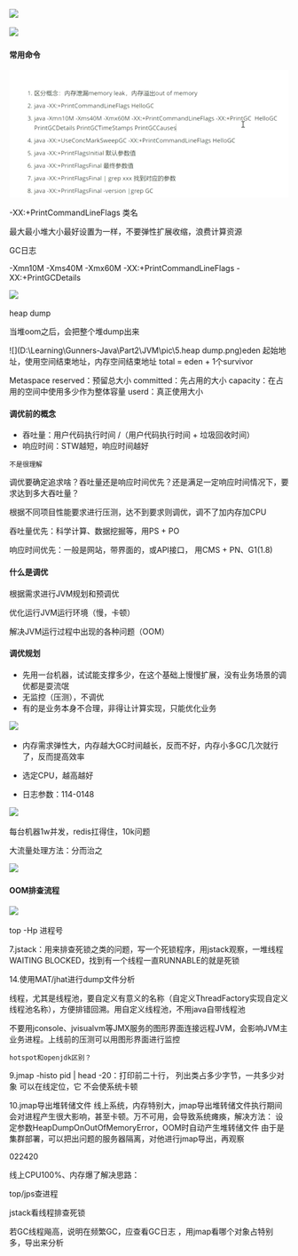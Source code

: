 ![](D:\Learning\Gunners-Java\Part2\JVM\pic\2.png)

![](D:\Learning\Gunners-Java\Part2\JVM\pic\3.png)

#### 常用命令

![](.\pic\GC参数.png)

-XX:+PrintCommandLineFlags 类名

最大最小堆大小最好设置为一样，不要弹性扩展收缩，浪费计算资源

GC日志

-Xmn10M -Xms40M -Xmx60M -XX:+PrintCommandLineFlags -XX:+PrintGCDetails 

![](D:\Learning\Gunners-Java\Part2\JVM\pic\4.GC日志.png)

heap dump

当堆oom之后，会把整个堆dump出来

 ![](D:\Learning\Gunners-Java\Part2\JVM\pic\5.heap dump.png)eden
起始地址，使用空间结束地址，内存空间结束地址
total = eden + 1个survivor

Metaspace
reserved：预留总大小
committed：先占用的大小
capacity：在占用的空间中使用多少作为整体容量 
userd：真正使用大小 

#### 调优前的概念

- 吞吐量：用户代码执行时间  /（用户代码执行时间 + 垃圾回收时间）
- 响应时间：STW越短，响应时间越好

```
不是很理解
```

调优要确定追求啥？吞吐量还是响应时间优先？还是满足一定响应时间情况下，要求达到多大吞吐量？

根据不同项目性能要求进行压测，达不到要求则调优，调不了加内存加CPU

吞吐量优先：科学计算、数据挖掘等，用PS + PO

响应时间优先：一般是网站，带界面的，或API接口，  用CMS + PN、G1(1.8)

#### 什么是调优 

根据需求进行JVM规划和预调优

优化运行JVM运行环境（慢，卡顿） 

解决JVM运行过程中出现的各种问题（OOM） 

#### 调优规划

- 先用一台机器，试试能支撑多少，在这个基础上慢慢扩展，没有业务场景的调优都是耍流氓
- 无监控（压测），不调优
- 有的是业务本身不合理，非得让计算实现，只能优化业务

![](D:\Learning\Gunners-Java\Part2\JVM\pic\6.调优步骤.png)

- 内存需求弹性大，内存越大GC时间越长，反而不好，内存小多GC几次就行了，反而提高效率
- 选定CPU，越高越好

- 日志参数：114-0148

![](D:\Learning\Gunners-Java\Part2\JVM\pic\案例1.png)

每台机器1w并发，redis扛得住，10k问题

大流量处理方法：分而治之

![](D:\Learning\Gunners-Java\Part2\JVM\pic\JVM实际问题.png)



#### OOM排查流程

![](D:\Learning\Gunners-Java\Part2\JVM\pic\排查流程.png)

top -Hp 进程号  

7.jstack：用来排查死锁之类的问题，写一个死锁程序，用jstack观察，一堆线程WAITING BLOCKED，找到有一个线程一直RUNNABLE的就是死锁

14.使用MAT/jhat进行dump文件分析

线程，尤其是线程池，要自定义有意义的名称（自定义ThreadFactory实现自定义线程池名称），方便排错回溯。用自定义线程池，不用java自带线程池

不要用jconsole、jvisualvm等JMX服务的图形界面连接远程JVM，会影响JVM主业务进程。上线前的压测可以用图形界面进行监控	

```
hotspot和openjdk区别？   
```

9.jmap -histo pid | head -20：打印前二十行， 列出类占多少字节，一共多少对象
可以在线定位，它 不会使系统卡顿

10.jmap导出堆转储文件
线上系统，内存特别大，jmap导出堆转储文件执行期间会对进程产生很大影响，甚至卡顿。万不可用，会导致系统瘫痪，解决方法：
设定参数HeapDumpOnOutOfMemoryError，OOM时自动产生堆转储文件
由于是集群部署，可以把出问题的服务器隔离，对他进行jmap导出，再观察 

022420







线上CPU100%、内存爆了解决思路：

top/jps查进程

jstack看线程排查死锁

若GC线程飚高，说明在频繁GC，应查看GC日志 ，用jmap看哪个对象占特别多，导出来分析